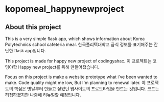 # kopomeal_happynewproject

## About this project
This is a very simple flask app, which shows information about Korea Polytechnics school cafeteria meal.
한국폴리텍대학교 급식 정보를 표기해주는 간단한 flask app입니다.

This project is made for happy new project of codingyahac.
이 프로젝트는 코딩야학 Happy new project를 위해 만들어졌습니다. 

Focus on this project is make a website prototype what i've been wanted to make. Code quality might me low, But I'm planning to renewal later.
이 프로젝트의 핵심은 옛날부터 만들고 싶었던 웹사이트의 프로토타입을 만드는 것입니다. 코드는 허접하겠지만 나중에 리뉴얼할 예정입니다.